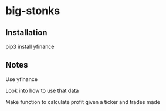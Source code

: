 # big-stonks

## Installation
pip3 install yfinance


## Notes
Use yfinance

Look into how to use that data

Make function to calculate profit given a ticker and trades made

